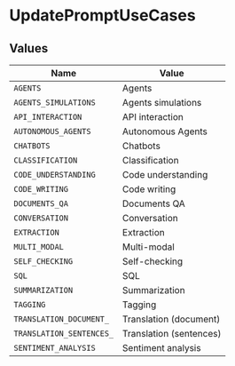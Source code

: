 # UpdatePromptUseCases


## Values

| Name                     | Value                    |
| ------------------------ | ------------------------ |
| `AGENTS`                 | Agents                   |
| `AGENTS_SIMULATIONS`     | Agents simulations       |
| `API_INTERACTION`        | API interaction          |
| `AUTONOMOUS_AGENTS`      | Autonomous Agents        |
| `CHATBOTS`               | Chatbots                 |
| `CLASSIFICATION`         | Classification           |
| `CODE_UNDERSTANDING`     | Code understanding       |
| `CODE_WRITING`           | Code writing             |
| `DOCUMENTS_QA`           | Documents QA             |
| `CONVERSATION`           | Conversation             |
| `EXTRACTION`             | Extraction               |
| `MULTI_MODAL`            | Multi-modal              |
| `SELF_CHECKING`          | Self-checking            |
| `SQL`                    | SQL                      |
| `SUMMARIZATION`          | Summarization            |
| `TAGGING`                | Tagging                  |
| `TRANSLATION_DOCUMENT_`  | Translation (document)   |
| `TRANSLATION_SENTENCES_` | Translation (sentences)  |
| `SENTIMENT_ANALYSIS`     | Sentiment analysis       |